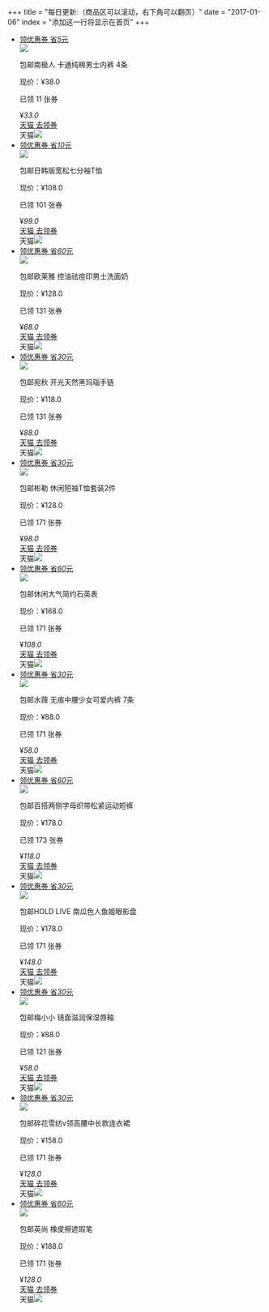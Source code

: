 +++
title = "每日更新:（商品区可以滚动，右下角可以翻页）"
date = "2017-01-06"
index = "添加这一行将显示在首页"
+++

<ul class="pro_detail">
    <li class="pro_detail_to">
        <div class="zk-item">
            <div class="img-area">
                <a class="alink" target="_blank" href="https://uland.taobao.com/coupon/edetail?activityId=01e2e8eebc9b417f9f39b51bb3d5fc01&amp;itemId=549552605921&amp;pid=mm_114743487_21888784_73046576&amp;nowake=1">
                    <div class="lq">
                        <div class="lq-t">
                            <span class="lq-t-d1">领优惠券</span>
                            <span class="lq-t-d2">省<em>5</em>元</span>
                        </div>
                        <div class="lq-b"></div>
                    </div>
                    <img src="http://img.alicdn.com/bao/uploaded/i4/TB1N.w3PFXXXXbrXpXXXXXXXXXX_!!0-item_pic.jpg_400x400">
                </a>
            </div>
            <p class="title-area item"><span class="post-free">包邮</span>南极人 卡通纯棉男士内裤 4条</p>
            <div class="raw-price-area">现价：¥38.0<p class="sold item">已领 11 张券</p></div>
            <div class="info">
                <div class="price-area">
                    <span class="price">¥</span><em class="number-font">33</em><em class="decimal">.0</em><i></i>
                </div>
                <div class="buy-area">
                    <a rel="nofollow" target="_blank" href="http://img.alicdn.com/imgextra/i2/1031382400/TB2eT5PrH0kpuFjy0FjXXcBbVXa_!!1031382400.jpg_400x400">
                        <span class="coupon-amount">天猫</span>
                        <span class="btn-title">去领券</span>
                    </a>
                </div>
                <div class="platform-area"><span>天猫</span><img src="../../img/tmall.png"></div>
            </div>
        </div>
    </li>
    <li class="pro_detail_to">
        <div class="zk-item">
            <div class="img-area">
                <a class="alink" target="_blank" href="https://uland.taobao.com/coupon/edetail?activityId=01e2e8eebc9b417f9f39b51bb3d5fc01&amp;itemId=549552605921&amp;pid=mm_114743487_21888784_73046576&amp;nowake=1">
                    <div class="lq">
                        <div class="lq-t">
                            <span class="lq-t-d1">领优惠券</span>
                            <span class="lq-t-d2">省<em>10</em>元</span>
                        </div>
                        <div class="lq-b"></div>
                    </div>
                    <img src="http://gd3.alicdn.com/imgextra/i3/1820883543/TB2s4pBpB0kpuFjSsziXXa.oVXa_!!1820883543.jpg_400x400">
                </a>
            </div>
            <p class="title-area item"><span class="post-free">包邮</span>日韩版宽松七分袖T恤</p>
            <div class="raw-price-area">现价：¥108.0<p class="sold item">已领 101 张券</p></div>
            <div class="info">
                <div class="price-area">
                    <span class="price">¥</span><em class="number-font">99</em><em class="decimal">.0</em><i></i>
                </div>
                <div class="buy-area">
                    <a rel="nofollow" target="_blank" href="https://uland.taobao.com/coupon/edetail?activityId=01e2e8eebc9b417f9f39b51bb3d5fc01&amp;itemId=549552605921&amp;pid=mm_114743487_21888784_73046576&amp;nowake=1">
                        <span class="coupon-amount">天猫</span>
                        <span class="btn-title">去领券</span>
                    </a>
                </div>
                <div class="platform-area"><span>天猫</span><img src="../../img/tmall.png"></div>
            </div>
        </div>
    </li>
    <li class="pro_detail_to">
        <div class="zk-item">
            <div class="img-area">
                <a class="alink" target="_blank" href="https://uland.taobao.com/coupon/edetail?activityId=01e2e8eebc9b417f9f39b51bb3d5fc01&amp;itemId=549552605921&amp;pid=mm_114743487_21888784_73046576&amp;nowake=1">
                    <div class="lq">
                        <div class="lq-t">
                            <span class="lq-t-d1">领优惠券</span>
                            <span class="lq-t-d2">省<em>60</em>元</span>
                        </div>
                        <div class="lq-b"></div>
                    </div>
                    <img src="http://gaitaobao4.alicdn.com/tfscom/i4/TB1qeVLPVXXXXbOXpXXXXXXXXXX_!!0-item_pic.jpg_400x400">
                </a>
            </div>
            <p class="title-area item"><span class="post-free">包邮</span>欧莱雅 控油祛痘印男士洗面奶</p>
            <div class="raw-price-area">现价：¥128.0<p class="sold item">已领 131 张券</p></div>
            <div class="info">
                <div class="price-area">
                    <span class="price">¥</span><em class="number-font">68</em><em class="decimal">.0</em><i></i>
                </div>
                <div class="buy-area">
                    <a rel="nofollow" target="_blank" href="https://uland.taobao.com/coupon/edetail?activityId=01e2e8eebc9b417f9f39b51bb3d5fc01&amp;itemId=549552605921&amp;pid=mm_114743487_21888784_73046576&amp;nowake=1">
                        <span class="coupon-amount">天猫</span>
                        <span class="btn-title">去领券</span>
                    </a>
                </div>
                <div class="platform-area"><span>天猫</span><img src="../../img/tmall.png"></div>
            </div>
        </div>
    </li>
    <li class="pro_detail_to">
        <div class="zk-item">
            <div class="img-area">
                <a class="alink" target="_blank" href="https://uland.taobao.com/coupon/edetail?activityId=01e2e8eebc9b417f9f39b51bb3d5fc01&amp;itemId=549552605921&amp;pid=mm_114743487_21888784_73046576&amp;nowake=1">
                    <div class="lq">
                        <div class="lq-t">
                            <span class="lq-t-d1">领优惠券</span>
                            <span class="lq-t-d2">省<em>30</em>元</span>
                        </div>
                        <div class="lq-b"></div>
                    </div>
                    <img src="http://gaitaobao1.alicdn.com/tfscom/i3/TB1fxdDOXXXXXXUapXXXXXXXXXX_!!0-item_pic.jpg_400x400">
                </a>
            </div>
            <p class="title-area item"><span class="post-free">包邮</span>宛秋 开光天然黑玛瑙手链</p>
            <div class="raw-price-area">现价：¥118.0<p class="sold item">已领 131 张券</p></div>
            <div class="info">
                <div class="price-area">
                    <span class="price">¥</span><em class="number-font">88</em><em class="decimal">.0</em><i></i>
                </div>
                <div class="buy-area">
                    <a rel="nofollow" target="_blank" href="https://uland.taobao.com/coupon/edetail?activityId=01e2e8eebc9b417f9f39b51bb3d5fc01&amp;itemId=549552605921&amp;pid=mm_114743487_21888784_73046576&amp;nowake=1">
                        <span class="coupon-amount">天猫</span>
                        <span class="btn-title">去领券</span>
                    </a>
                </div>
                <div class="platform-area"><span>天猫</span><img src="../../img/tmall.png"></div>
            </div>
        </div>
    </li>
    <li class="pro_detail_to">
        <div class="zk-item">
            <div class="img-area">
                <a class="alink" target="_blank" href="https://uland.taobao.com/coupon/edetail?activityId=01e2e8eebc9b417f9f39b51bb3d5fc01&amp;itemId=549552605921&amp;pid=mm_114743487_21888784_73046576&amp;nowake=1">
                    <div class="lq">
                        <div class="lq-t">
                            <span class="lq-t-d1">领优惠券</span>
                            <span class="lq-t-d2">省<em>30</em>元</span>
                        </div>
                        <div class="lq-b"></div>
                    </div>
                    <img src="http://gaitaobao4.alicdn.com/tfscom/i1/TB1qQfwPpXXXXaZXFXXXXXXXXXX_!!0-item_pic.jpg_400x400">
                </a>
            </div>
            <p class="title-area item"><span class="post-free">包邮</span>彬勒 休闲短袖T恤套装2件</p>
            <div class="raw-price-area">现价：¥128.0<p class="sold item">已领 171 张券</p></div>
            <div class="info">
                <div class="price-area">
                    <span class="price">¥</span><em class="number-font">98</em><em class="decimal">.0</em><i></i>
                </div>
                <div class="buy-area">
                    <a rel="nofollow" target="_blank" href="https://uland.taobao.com/coupon/edetail?activityId=01e2e8eebc9b417f9f39b51bb3d5fc01&amp;itemId=549552605921&amp;pid=mm_114743487_21888784_73046576&amp;nowake=1">
                        <span class="coupon-amount">天猫</span>
                        <span class="btn-title">去领券</span>
                    </a>
                </div>
                <div class="platform-area"><span>天猫</span><img src="../../img/tmall.png"></div>
            </div>
        </div>
    </li>
    <li class="pro_detail_to">
        <div class="zk-item">
            <div class="img-area">
                <a class="alink" target="_blank" href="https://uland.taobao.com/coupon/edetail?activityId=01e2e8eebc9b417f9f39b51bb3d5fc01&amp;itemId=549552605921&amp;pid=mm_114743487_21888784_73046576&amp;nowake=1">
                    <div class="lq">
                        <div class="lq-t">
                            <span class="lq-t-d1">领优惠券</span>
                            <span class="lq-t-d2">省<em>60</em>元</span>
                        </div>
                        <div class="lq-b"></div>
                    </div>
                    <img src="http://gaitaobao1.alicdn.com/tfscom/i3/2932354889/TB2HSkIuSFmpuFjSZFrXXayOXXa_!!2932354889.jpg_400x400">
                </a>
            </div>
            <p class="title-area item"><span class="post-free">包邮</span>休闲大气简约石英表</p>
            <div class="raw-price-area">现价：¥168.0<p class="sold item">已领 171 张券</p></div>
            <div class="info">
                <div class="price-area">
                    <span class="price">¥</span><em class="number-font">108</em><em class="decimal">.0</em><i></i>
                </div>
                <div class="buy-area">
                    <a rel="nofollow" target="_blank" href="https://uland.taobao.com/coupon/edetail?activityId=01e2e8eebc9b417f9f39b51bb3d5fc01&amp;itemId=549552605921&amp;pid=mm_114743487_21888784_73046576&amp;nowake=1">
                        <span class="coupon-amount">天猫</span>
                        <span class="btn-title">去领券</span>
                    </a>
                </div>
                <div class="platform-area"><span>天猫</span><img src="../../img/tmall.png"></div>
            </div>
        </div>
    </li>
    <li class="pro_detail_to">
        <div class="zk-item">
            <div class="img-area">
                <a class="alink" target="_blank" href="https://uland.taobao.com/coupon/edetail?activityId=01e2e8eebc9b417f9f39b51bb3d5fc01&amp;itemId=549552605921&amp;pid=mm_114743487_21888784_73046576&amp;nowake=1">
                    <div class="lq">
                        <div class="lq-t">
                            <span class="lq-t-d1">领优惠券</span>
                            <span class="lq-t-d2">省<em>30</em>元</span>
                        </div>
                        <div class="lq-b"></div>
                    </div>
                    <img src="http://img.alicdn.com/imgextra/i3/3048974064/TB2amRcwb4npuFjSZFmXXXl4FXa_!!3048974064.jpg_400x400">
                </a>
            </div>
            <p class="title-area item"><span class="post-free">包邮</span>水薇 无痕中腰少女可爱内裤 7条</p>
            <div class="raw-price-area">现价：¥88.0<p class="sold item">已领 171 张券</p></div>
            <div class="info">
                <div class="price-area">
                    <span class="price">¥</span><em class="number-font">58</em><em class="decimal">.0</em><i></i>
                </div>
                <div class="buy-area">
                    <a rel="nofollow" target="_blank" href="https://uland.taobao.com/coupon/edetail?activityId=01e2e8eebc9b417f9f39b51bb3d5fc01&amp;itemId=549552605921&amp;pid=mm_114743487_21888784_73046576&amp;nowake=1">
                        <span class="coupon-amount">天猫</span>
                        <span class="btn-title">去领券</span>
                    </a>
                </div>
                <div class="platform-area"><span>天猫</span><img src="../../img/tmall.png"></div>
            </div>
        </div>
    </li>
    <li class="pro_detail_to">
        <div class="zk-item">
            <div class="img-area">
                <a class="alink" target="_blank" href="https://uland.taobao.com/coupon/edetail?activityId=01e2e8eebc9b417f9f39b51bb3d5fc01&amp;itemId=549552605921&amp;pid=mm_114743487_21888784_73046576&amp;nowake=1">
                    <div class="lq">
                        <div class="lq-t">
                            <span class="lq-t-d1">领优惠券</span>
                            <span class="lq-t-d2">省<em>60</em>元</span>
                        </div>
                        <div class="lq-b"></div>
                    </div>
                    <img src="http://gd1.alicdn.com/imgextra/i1/1747999933/TB2_jW8qB0kpuFjy1zdXXXuUVXa_!!1747999933.jpg_400x400">
                </a>
            </div>
            <p class="title-area item"><span class="post-free">包邮</span>百搭两侧字母织带松紧运动短裤</p>
            <div class="raw-price-area">现价：¥178.0<p class="sold item">已领 173 张券</p></div>
            <div class="info">
                <div class="price-area">
                    <span class="price">¥</span><em class="number-font">118</em><em class="decimal">.0</em><i></i>
                </div>
                <div class="buy-area">
                    <a rel="nofollow" target="_blank" href="https://uland.taobao.com/coupon/edetail?activityId=01e2e8eebc9b417f9f39b51bb3d5fc01&amp;itemId=549552605921&amp;pid=mm_114743487_21888784_73046576&amp;nowake=1">
                        <span class="coupon-amount">天猫</span>
                        <span class="btn-title">去领券</span>
                    </a>
                </div>
                <div class="platform-area"><span>天猫</span><img src="../../img/tmall.png"></div>
            </div>
        </div>
    </li>
    <li class="pro_detail_to">
        <div class="zk-item">
            <div class="img-area">
                <a class="alink" target="_blank" href="https://uland.taobao.com/coupon/edetail?activityId=01e2e8eebc9b417f9f39b51bb3d5fc01&amp;itemId=549552605921&amp;pid=mm_114743487_21888784_73046576&amp;nowake=1">
                    <div class="lq">
                        <div class="lq-t">
                            <span class="lq-t-d1">领优惠券</span>
                            <span class="lq-t-d2">省<em>30</em>元</span>
                        </div>
                        <div class="lq-b"></div>
                    </div>
                    <img src="http://gd2.alicdn.com/imgextra/i2/2555036062/TB2QilgsbBmpuFjSZFuXXaG_XXa_!!2555036062.jpg_400x400">
                </a>
            </div>
            <p class="title-area item"><span class="post-free">包邮</span>HOLD LIVE 南瓜色人鱼姬眼影盘</p>
            <div class="raw-price-area">现价：¥178.0<p class="sold item">已领 171 张券</p></div>
            <div class="info">
                <div class="price-area">
                    <span class="price">¥</span><em class="number-font">148</em><em class="decimal">.0</em><i></i>
                </div>
                <div class="buy-area">
                    <a rel="nofollow" target="_blank" href="https://uland.taobao.com/coupon/edetail?activityId=01e2e8eebc9b417f9f39b51bb3d5fc01&amp;itemId=549552605921&amp;pid=mm_114743487_21888784_73046576&amp;nowake=1">
                        <span class="coupon-amount">天猫</span>
                        <span class="btn-title">去领券</span>
                    </a>
                </div>
                <div class="platform-area"><span>天猫</span><img src="../../img/tmall.png"></div>
            </div>
        </div>
    </li>
    <li class="pro_detail_to">
        <div class="zk-item">
            <div class="img-area">
                <a class="alink" target="_blank" href="https://uland.taobao.com/coupon/edetail?activityId=01e2e8eebc9b417f9f39b51bb3d5fc01&amp;itemId=549552605921&amp;pid=mm_114743487_21888784_73046576&amp;nowake=1">
                    <div class="lq">
                        <div class="lq-t">
                            <span class="lq-t-d1">领优惠券</span>
                            <span class="lq-t-d2">省<em>30</em>元</span>
                        </div>
                        <div class="lq-b"></div>
                    </div>
                    <img src="http://omqxp8we2.bkt.clouddn.com/coupon/2017/5/2/149671361700096278_400x400">
                </a>
            </div>
            <p class="title-area item"><span class="post-free">包邮</span>梅小小 镜面滋润保湿唇釉</p>
            <div class="raw-price-area">现价：¥88.0<p class="sold item">已领 121 张券</p></div>
            <div class="info">
                <div class="price-area">
                    <span class="price">¥</span><em class="number-font">58</em><em class="decimal">.0</em><i></i>
                </div>
                <div class="buy-area">
                    <a rel="nofollow" target="_blank" href="https://uland.taobao.com/coupon/edetail?activityId=01e2e8eebc9b417f9f39b51bb3d5fc01&amp;itemId=549552605921&amp;pid=mm_114743487_21888784_73046576&amp;nowake=1">
                        <span class="coupon-amount">天猫</span>
                        <span class="btn-title">去领券</span>
                    </a>
                </div>
                <div class="platform-area"><span>天猫</span><img src="../../img/tmall.png"></div>
            </div>
        </div>
    </li>
    <li class="pro_detail_to">
        <div class="zk-item">
            <div class="img-area">
                <a class="alink" target="_blank" href="https://uland.taobao.com/coupon/edetail?activityId=01e2e8eebc9b417f9f39b51bb3d5fc01&amp;itemId=549552605921&amp;pid=mm_114743487_21888784_73046576&amp;nowake=1">
                    <div class="lq">
                        <div class="lq-t">
                            <span class="lq-t-d1">领优惠券</span>
                            <span class="lq-t-d2">省<em>30</em>元</span>
                        </div>
                        <div class="lq-b"></div>
                    </div>
                    <img src="http://gaitaobao2.alicdn.com/tfscom/i4/1994523638/TB2oLRFrSFjpuFjSspbXXXagVXa_!!1994523638.png_400x400">
                </a>
            </div>
            <p class="title-area item"><span class="post-free">包邮</span>碎花雪纺v领高腰中长款连衣裙</p>
            <div class="raw-price-area">现价：¥158.0<p class="sold item">已领 171 张券</p></div>
            <div class="info">
                <div class="price-area">
                    <span class="price">¥</span><em class="number-font">128</em><em class="decimal">.0</em><i></i>
                </div>
                <div class="buy-area">
                    <a rel="nofollow" target="_blank" href="https://uland.taobao.com/coupon/edetail?activityId=01e2e8eebc9b417f9f39b51bb3d5fc01&amp;itemId=549552605921&amp;pid=mm_114743487_21888784_73046576&amp;nowake=1">
                        <span class="coupon-amount">天猫</span>
                        <span class="btn-title">去领券</span>
                    </a>
                </div>
                <div class="platform-area"><span>天猫</span><img src="../../img/tmall.png"></div>
            </div>
        </div>
    </li>
    <li class="pro_detail_to">
        <div class="zk-item">
            <div class="img-area">
                <a class="alink" target="_blank" href="https://uland.taobao.com/coupon/edetail?activityId=01e2e8eebc9b417f9f39b51bb3d5fc01&amp;itemId=549552605921&amp;pid=mm_114743487_21888784_73046576&amp;nowake=1">
                    <div class="lq">
                        <div class="lq-t">
                            <span class="lq-t-d1">领优惠券</span>
                            <span class="lq-t-d2">省<em>60</em>元</span>
                        </div>
                        <div class="lq-b"></div>
                    </div>
                    <img src="http://img.alicdn.com/imgextra/i4/TB1J1awRFXXXXaTXXXXXXXXXXXX_!!0-item_pic.jpg_400x400">
                </a>
            </div>
            <p class="title-area item"><span class="post-free">包邮</span>英尚 橡皮擦遮瑕笔</p>
            <div class="raw-price-area">现价：¥188.0<p class="sold item">已领 171 张券</p></div>
            <div class="info">
                <div class="price-area">
                    <span class="price">¥</span><em class="number-font">128</em><em class="decimal">.0</em><i></i>
                </div>
                <div class="buy-area">
                    <a rel="nofollow" target="_blank" href="https://uland.taobao.com/coupon/edetail?activityId=01e2e8eebc9b417f9f39b51bb3d5fc01&amp;itemId=549552605921&amp;pid=mm_114743487_21888784_73046576&amp;nowake=1">
                        <span class="coupon-amount">天猫</span>
                        <span class="btn-title">去领券</span>
                    </a>
                </div>
                <div class="platform-area"><span>天猫</span><img src="../../img/tmall.png"></div>
            </div>
        </div>
    </li>
</ul>

